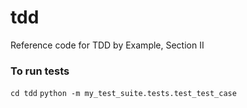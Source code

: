 # tdd
Reference code for TDD by Example, Section II

### To run tests
`cd tdd`
`python -m my_test_suite.tests.test_test_case`
